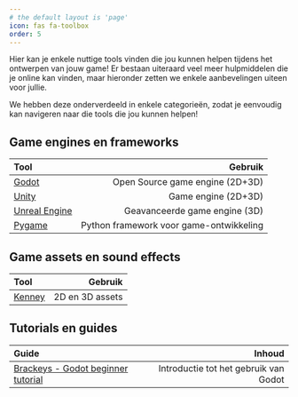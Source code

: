 ```yaml
---
# the default layout is 'page'
icon: fas fa-toolbox
order: 5
---
```


Hier kan je enkele nuttige tools vinden die jou kunnen helpen tijdens het ontwerpen van jouw game! Er bestaan uiteraard veel meer hulpmiddelen die je online kan vinden, maar hieronder zetten we enkele aanbevelingen uiteen voor jullie.


We hebben deze onderverdeeld in enkele categorieën, zodat je eenvoudig kan navigeren naar die tools die jou kunnen helpen!


## Game engines en frameworks

| Tool                                                |                                 Gebruik |
| :-------------------------------------------------- | --------------------------------------: |
| [Godot](https://godotengine.org/)                   |         Open Source game engine (2D+3D) |
| [Unity](https://unity.com/)                         |                     Game engine (2D+3D) |
| [Unreal Engine](https://www.unrealengine.com/en-US) |           Geavanceerde game engine (3D) |
| [Pygame](https://www.pygame.org/wiki/about)         | Python framework voor game-ontwikkeling |


## Game assets en sound effects

| Tool                               |         Gebruik |
| :--------------------------------- | --------------: |
| [Kenney](https://kenney.nl/assets) | 2D en 3D assets |


## Tutorials en guides

| Guide                                                                             |                                Inhoud |
| :-------------------------------------------------------------------------------- | ------------------------------------: |
| [Brackeys - Godot beginner tutorial](https://www.youtube.com/watch?v=LOhfqjmasi0) | Introductie tot het gebruik van Godot |
